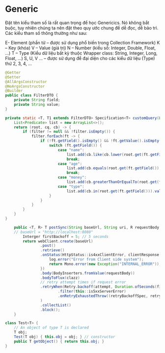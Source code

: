 # Generic


Đặt tên kiểu tham số là rất quan trọng để học Genericics. Nó không bắt buộc, tuy nhiên chúng ta nên đặt theo quy ước chung để dễ đọc, dễ bảo trì. Các kiểu tham số thông thường như sau:

E- Element (phần tử – được sử dụng phổ biến trong Collection Framework)
K – Key (khóa)
V – Value (giá trị)
N – Number (kiểu số: Integer, Double, Float, …)
T – Type (Kiểu dữ liệu bất kỳ thuộc Wrapper class: String, Integer, Long, Float, …)
S, U, V … – được sử dụng để đại diện cho các kiểu dữ liệu (Type) thứ 2, 3, 4, …



```java
@Getter
@Setter
@AllArgsConstructor
@NoArgsConstructor
@Builder
public class FilterDTO {
    private String field;
    private String value;
}

private static <T, T1 extends FilterDTO> Specification<T> customQuery(List<T1> filter, int type) {
    List<Predicate> list = new ArrayList<>();
    return (root, cq, cb) -> {
        if (filter != null && !filter.isEmpty()) {
            filter.forEach(ft -> {
                if (!ft.getField().isEmpty() && !ft.getValue().isEmpty()) {
                    switch (ft.getField()) {
                        case "name":
                            list.add(cb.like(cb.lower(root.get(ft.getField())), "%" + ft.getValue().toLowerCase() + "%"));
                            break;
                        case "age":
                            list.add(cb.equals(root.get(ft.getField()), ft.getValue()));
                            break;
                        case "money":
                            list.add(cb.greaterThanOrEqualTo(root.get(ft.getField()), ft.getValue()));
                        case "type":
                            list.add(cb.in(root.get(ft.getField())).value(List.of(1, 2, 3, 4)));
                    }
                }
            }
        }
    }
}
```


```java
    public <T, R> T postSync(String baseUrl, String uri, R requestBody, Class<T> clazz, Integer attempt) {
    // baseUrl = "http://localhost:8080"
        Interger firstBackoff = 5; // 5 seconds
        return webClient.create(baseUrl)
                .post()
                .retrieve()
                .onStatus(HttpStatus::is4xxClientError, clientResponse -> {
                    log.error("Error from Client side system");
                    return Mono.error(new Exception("INTERNAL_ERROR"));
                })
                .body(BodyInserters.fromValue(requestBody))
                .bodyToFlux(clazz)
                // retry attempt times if request error
                .retryWhen(Retry.backoff(attempt, Duration.ofSeconds(firstBackoff))
                        .filter(this::is5xxServerError)
                        .onRetryExhaustedThrow((retryBackoffSpec, retrySignal) -> new Exception("MAX_RETRY_ATTEMPTS"))
                )
                .collectList()
                .block();
    }
```


```java
class Test<T> {
    // An object of type T is declared
    T obj;
    Test(T obj) { this.obj = obj; } // constructor
    public T getObject() { return this.obj; }
}
```





